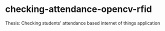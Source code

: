 # checking-attendance-opencv-rfid
Thesis: Checking students' attendance based internet of things application
